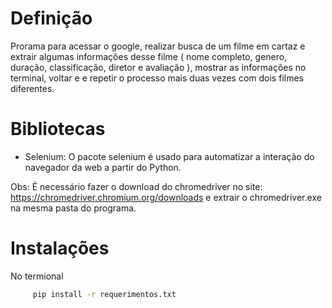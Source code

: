 # Definição

Prorama para acessar o google, realizar busca de um filme em cartaz e extrair algumas informações desse filme ( nome completo, genero, duração, classificação, diretor e avaliação ), mostrar as informações no terminal, voltar e e repetir o processo mais duas vezes com dois filmes diferentes.

# Bibliotecas

- Selenium: O pacote selenium é usado para automatizar a interação do navegador da web a partir do Python.

Obs: É necessário fazer o download do chromedriver no site: https://chromedriver.chromium.org/downloads e extrair o chromedriver.exe na mesma pasta do programa.

# Instalações

No termional

```bash
     pip install -r requerimentos.txt
```
